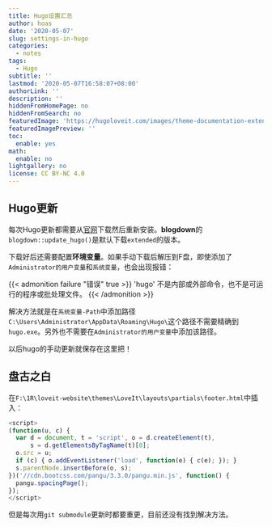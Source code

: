 ```yaml
---
title: Hugo设置汇总
author: hoas
date: '2020-05-07'
slug: settings-in-hugo
categories:
  - notes
tags:
  - Hugo
subtitle: ''
lastmod: '2020-05-07T16:58:07+08:00'
authorLink: ''
description: ''
hiddenFromHomePage: no
hiddenFromSearch: no
featuredImage: 'https://hugoloveit.com/images/theme-documentation-extended-shortcodes/featured-image-preview.jpg'
featuredImagePreview: ''
toc:
  enable: yes
math:
  enable: no
lightgallery: no
license: CC BY-NC 4.0
---
```


## Hugo更新

每次Hugo更新都需要从[官网](https://github.com/gohugoio/hugo/releases)下载然后重新安装。**blogdown**的`blogdown::update_hugo()`是默认下载`extended`的版本。

下载好后还需要配置**环境变量**。如果手动下载后解压到F盘，即使添加了`Administrator的用户变量`和`系统变量`，也会出现报错：

<!--more-->

{{< admonition failure "错误" true >}}
'hugo' 不是内部或外部命令，也不是可运行的程序或批处理文件。
{{< /admonition >}}



解决方法就是在`系统变量-Path`中添加路径`C:\Users\Administrator\AppData\Roaming\Hugo\`这个路径不需要精确到`hugo.exe`。另外也不需要在`Administrator的用户变量`中添加该路径。

以后hugo的手动更新就保存在这里把！

## 盘古之白

在`F:\1R\loveit-website\themes\LoveIt\layouts\partials\footer.html`中插入：

```js
<script>
(function(u, c) {
  var d = document, t = 'script', o = d.createElement(t),
      s = d.getElementsByTagName(t)[0];
  o.src = u;
  if (c) { o.addEventListener('load', function(e) { c(e); }); }
  s.parentNode.insertBefore(o, s);
})('//cdn.bootcss.com/pangu/3.3.0/pangu.min.js', function() {
  pangu.spacingPage();
});
</script>
```

但是每次用`git submodule`更新时都要重更，目前还没有找到解决方法。